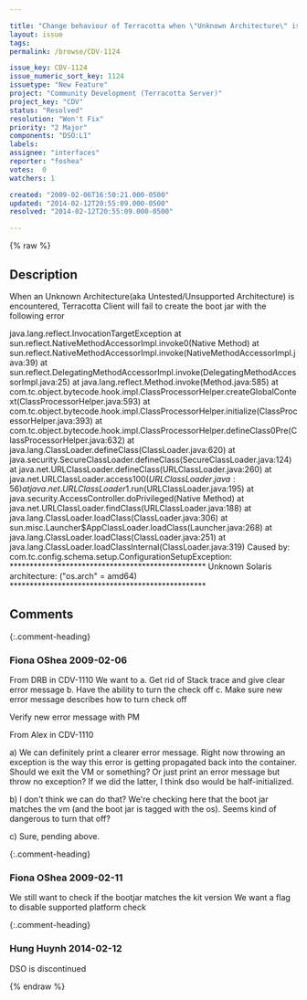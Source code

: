 ```yaml
---

title: "Change behaviour of Terracotta when \"Unknown Architecture\" is encountered"
layout: issue
tags: 
permalink: /browse/CDV-1124

issue_key: CDV-1124
issue_numeric_sort_key: 1124
issuetype: "New Feature"
project: "Community Development (Terracotta Server)"
project_key: "CDV"
status: "Resolved"
resolution: "Won't Fix"
priority: "2 Major"
components: "DSO:L1"
labels: 
assignee: "interfaces"
reporter: "foshea"
votes:  0
watchers: 1

created: "2009-02-06T16:50:21.000-0500"
updated: "2014-02-12T20:55:09.000-0500"
resolved: "2014-02-12T20:55:09.000-0500"

---
```




{% raw %}



## Description

<div markdown="1" class="description">

When an Unknown Architecture(aka Untested/Unsupported Architecture) is encountered, Terracotta Client will fail to create the boot jar with the following error

java.lang.reflect.InvocationTargetException
        at sun.reflect.NativeMethodAccessorImpl.invoke0(Native Method)
        at sun.reflect.NativeMethodAccessorImpl.invoke(NativeMethodAccessorImpl.java:39)
        at sun.reflect.DelegatingMethodAccessorImpl.invoke(DelegatingMethodAccessorImpl.java:25)
        at java.lang.reflect.Method.invoke(Method.java:585)
        at com.tc.object.bytecode.hook.impl.ClassProcessorHelper.createGlobalContext(ClassProcessorHelper.java:593)
        at com.tc.object.bytecode.hook.impl.ClassProcessorHelper.initialize(ClassProcessorHelper.java:393)
        at com.tc.object.bytecode.hook.impl.ClassProcessorHelper.defineClass0Pre(ClassProcessorHelper.java:632)
        at java.lang.ClassLoader.defineClass(ClassLoader.java:620)
        at java.security.SecureClassLoader.defineClass(SecureClassLoader.java:124)
        at java.net.URLClassLoader.defineClass(URLClassLoader.java:260)
        at java.net.URLClassLoader.access$100(URLClassLoader.java:56)
        at java.net.URLClassLoader$1.run(URLClassLoader.java:195)
        at java.security.AccessController.doPrivileged(Native Method)
        at java.net.URLClassLoader.findClass(URLClassLoader.java:188)
        at java.lang.ClassLoader.loadClass(ClassLoader.java:306)
        at sun.misc.Launcher$AppClassLoader.loadClass(Launcher.java:268)
        at java.lang.ClassLoader.loadClass(ClassLoader.java:251)
        at java.lang.ClassLoader.loadClassInternal(ClassLoader.java:319)
Caused by: com.tc.config.schema.setup.ConfigurationSetupException:
\*\*\*\*\*\*\*\*\*\*\*\*\*\*\*\*\*\*\*\*\*\*\*\*\*\*\*\*\*\*\*\*\*\*\*\*\*\*\*\*\*\*\*\*\*\*\*\*\*
Unknown Solaris architecture: ("os.arch" = amd64)
\*\*\*\*\*\*\*\*\*\*\*\*\*\*\*\*\*\*\*\*\*\*\*\*\*\*\*\*\*\*\*\*\*\*\*\*\*\*\*\*\*\*\*\*\*\*\*\*\* 

</div>

## Comments


{:.comment-heading}
### **Fiona OShea** <span class="date">2009-02-06</span>

<div markdown="1" class="comment">

From DRB in CDV-1110
We want to
a. Get rid of Stack trace and give clear error message
b. Have the ability to turn the check off
c. Make sure new error message describes how to turn check off


Verify new error message with PM 

From Alex in CDV-1110

a) We can definitely print a clearer error message. Right now throwing an exception is the way this error is getting propagated back into the container. Should we exit the VM or something? Or just print an error message but throw no exception? If we did the latter, I think dso would be half-initialized.

b) I don't think we can do that? We're checking here that the boot jar matches the vm (and the boot jar is tagged with the os). Seems kind of dangerous to turn that off?

c) Sure, pending above. 

</div>


{:.comment-heading}
### **Fiona OShea** <span class="date">2009-02-11</span>

<div markdown="1" class="comment">

We still want to check if the bootjar matches the kit version
We want a flag to disable supported platform check

</div>


{:.comment-heading}
### **Hung Huynh** <span class="date">2014-02-12</span>

<div markdown="1" class="comment">

DSO is discontinued

</div>



{% endraw %}
